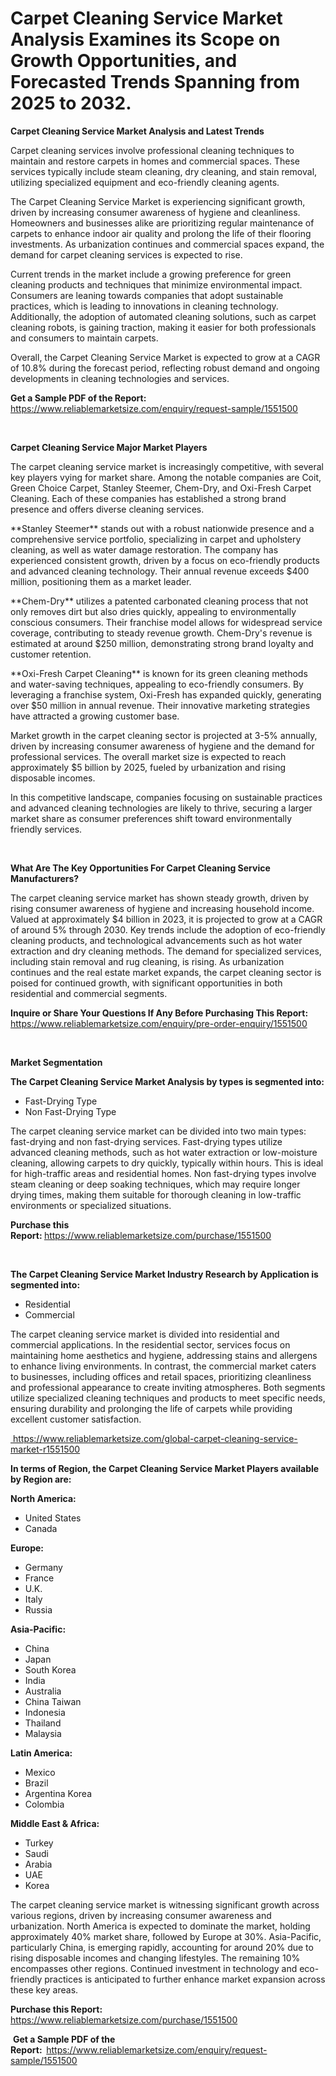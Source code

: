 <p><h1>Carpet Cleaning Service Market Analysis Examines its Scope on Growth Opportunities, and Forecasted Trends Spanning from 2025 to 2032.</h1></p><p><strong>Carpet Cleaning Service Market Analysis and Latest Trends</strong></p>
<p><p>Carpet cleaning services involve professional cleaning techniques to maintain and restore carpets in homes and commercial spaces. These services typically include steam cleaning, dry cleaning, and stain removal, utilizing specialized equipment and eco-friendly cleaning agents.</p><p>The Carpet Cleaning Service Market is experiencing significant growth, driven by increasing consumer awareness of hygiene and cleanliness. Homeowners and businesses alike are prioritizing regular maintenance of carpets to enhance indoor air quality and prolong the life of their flooring investments. As urbanization continues and commercial spaces expand, the demand for carpet cleaning services is expected to rise.</p><p>Current trends in the market include a growing preference for green cleaning products and techniques that minimize environmental impact. Consumers are leaning towards companies that adopt sustainable practices, which is leading to innovations in cleaning technology. Additionally, the adoption of automated cleaning solutions, such as carpet cleaning robots, is gaining traction, making it easier for both professionals and consumers to maintain carpets.</p><p>Overall, the Carpet Cleaning Service Market is expected to grow at a CAGR of 10.8% during the forecast period, reflecting robust demand and ongoing developments in cleaning technologies and services.</p></p>
<p><strong>Get a Sample PDF of the Report:&nbsp;</strong> <a href="https://www.reliablemarketsize.com/enquiry/request-sample/1551500?utm_campaign=3532&utm_medium=2&utm_source=Github&utm_content=ia&utm_term=19042025&utm_id=carpet-cleaning-service">https://www.reliablemarketsize.com/enquiry/request-sample/1551500</a></p>
<p>&nbsp;</p>
<p><strong>Carpet Cleaning Service Major Market Players</strong></p>
<p><p>The carpet cleaning service market is increasingly competitive, with several key players vying for market share. Among the notable companies are Coit, Green Choice Carpet, Stanley Steemer, Chem-Dry, and Oxi-Fresh Carpet Cleaning. Each of these companies has established a strong brand presence and offers diverse cleaning services.</p><p>**Stanley Steemer** stands out with a robust nationwide presence and a comprehensive service portfolio, specializing in carpet and upholstery cleaning, as well as water damage restoration. The company has experienced consistent growth, driven by a focus on eco-friendly products and advanced cleaning technology. Their annual revenue exceeds $400 million, positioning them as a market leader.</p><p>**Chem-Dry** utilizes a patented carbonated cleaning process that not only removes dirt but also dries quickly, appealing to environmentally conscious consumers. Their franchise model allows for widespread service coverage, contributing to steady revenue growth. Chem-Dry's revenue is estimated at around $250 million, demonstrating strong brand loyalty and customer retention.</p><p>**Oxi-Fresh Carpet Cleaning** is known for its green cleaning methods and water-saving techniques, appealing to eco-friendly consumers. By leveraging a franchise system, Oxi-Fresh has expanded quickly, generating over $50 million in annual revenue. Their innovative marketing strategies have attracted a growing customer base.</p><p>Market growth in the carpet cleaning sector is projected at 3-5% annually, driven by increasing consumer awareness of hygiene and the demand for professional services. The overall market size is expected to reach approximately $5 billion by 2025, fueled by urbanization and rising disposable incomes.</p><p>In this competitive landscape, companies focusing on sustainable practices and advanced cleaning technologies are likely to thrive, securing a larger market share as consumer preferences shift toward environmentally friendly services.</p></p>
<p>&nbsp;</p>
<p><strong>What Are The Key Opportunities For Carpet Cleaning Service Manufacturers?</strong></p>
<p><p>The carpet cleaning service market has shown steady growth, driven by rising consumer awareness of hygiene and increasing household income. Valued at approximately $4 billion in 2023, it is projected to grow at a CAGR of around 5% through 2030. Key trends include the adoption of eco-friendly cleaning products, and technological advancements such as hot water extraction and dry cleaning methods. The demand for specialized services, including stain removal and rug cleaning, is rising. As urbanization continues and the real estate market expands, the carpet cleaning sector is poised for continued growth, with significant opportunities in both residential and commercial segments.</p></p>
<p><strong>Inquire or Share Your Questions If Any Before Purchasing This Report:</strong> <a href="https://www.reliablemarketsize.com/enquiry/pre-order-enquiry/1551500?utm_campaign=3532&utm_medium=2&utm_source=Github&utm_content=ia&utm_term=19042025&utm_id=carpet-cleaning-service">https://www.reliablemarketsize.com/enquiry/pre-order-enquiry/1551500</a></p>
<p>&nbsp;</p>
<p><strong>Market Segmentation</strong></p>
<p><strong>The Carpet Cleaning Service Market Analysis by types is segmented into:</strong></p>
<p><ul><li>Fast-Drying Type</li><li>Non Fast-Drying Type</li></ul></p>
<p><p>The carpet cleaning service market can be divided into two main types: fast-drying and non fast-drying services. Fast-drying types utilize advanced cleaning methods, such as hot water extraction or low-moisture cleaning, allowing carpets to dry quickly, typically within hours. This is ideal for high-traffic areas and residential homes. Non fast-drying types involve steam cleaning or deep soaking techniques, which may require longer drying times, making them suitable for thorough cleaning in low-traffic environments or specialized situations.</p></p>
<p><strong>Purchase this Report:&nbsp;</strong><a href="https://www.reliablemarketsize.com/purchase/1551500?utm_campaign=3532&utm_medium=2&utm_source=Github&utm_content=ia&utm_term=19042025&utm_id=carpet-cleaning-service">https://www.reliablemarketsize.com/purchase/1551500</a></p>
<p>&nbsp;</p>
<p><strong>The Carpet Cleaning Service Market Industry Research by Application is segmented into:</strong></p>
<p><ul><li>Residential</li><li>Commercial</li></ul></p>
<p><p>The carpet cleaning service market is divided into residential and commercial applications. In the residential sector, services focus on maintaining home aesthetics and hygiene, addressing stains and allergens to enhance living environments. In contrast, the commercial market caters to businesses, including offices and retail spaces, prioritizing cleanliness and professional appearance to create inviting atmospheres. Both segments utilize specialized cleaning techniques and products to meet specific needs, ensuring durability and prolonging the life of carpets while providing excellent customer satisfaction.</p></p>
<p><a href="https://www.reliablemarketsize.com/global-carpet-cleaning-service-market-r1551500?utm_campaign=3532&utm_medium=2&utm_source=Github&utm_content=ia&utm_term=19042025&utm_id=carpet-cleaning-service">&nbsp;https://www.reliablemarketsize.com/global-carpet-cleaning-service-market-r1551500</a></p>
<p><strong>In terms of Region, the Carpet Cleaning Service Market Players available by Region are:</strong></p>
<p>
    <p> <strong> North America: </strong>
        <ul>
            <li>United States</li>
            <li>Canada</li>
        </ul>
        </p> 
    <p> <strong> Europe: </strong>
        <ul>
            <li>Germany</li>
            <li>France</li>
            <li>U.K.</li>
            <li>Italy</li>
            <li>Russia</li>
        </ul>
        </p> 
    <p> <strong> Asia-Pacific: </strong>
        <ul>
            <li>China</li>
            <li>Japan</li>
            <li>South Korea</li>
            <li>India</li>
            <li>Australia</li>
            <li>China Taiwan</li>
            <li>Indonesia</li>
            <li>Thailand</li>
            <li>Malaysia</li>
        </ul>
        </p> 
    <p> <strong> Latin America: </strong>
        <ul>
            <li>Mexico</li>
            <li>Brazil</li>
            <li>Argentina Korea</li>
            <li>Colombia</li>
        </ul>
        </p> 
    <p> <strong> Middle East & Africa: </strong>
        <ul>
            <li>Turkey</li>
            <li>Saudi</li>
            <li>Arabia</li>
            <li>UAE</li>
            <li>Korea</li>
        </ul>
    </p>
    </p>
<p><p>The carpet cleaning service market is witnessing significant growth across various regions, driven by increasing consumer awareness and urbanization. North America is expected to dominate the market, holding approximately 40% market share, followed by Europe at 30%. Asia-Pacific, particularly China, is emerging rapidly, accounting for around 20% due to rising disposable incomes and changing lifestyles. The remaining 10% encompasses other regions. Continued investment in technology and eco-friendly practices is anticipated to further enhance market expansion across these key areas.</p></p>
<p><strong>Purchase this Report: </strong><a href="https://www.reliablemarketsize.com/purchase/1551500?utm_campaign=3532&utm_medium=2&utm_source=Github&utm_content=ia&utm_term=19042025&utm_id=carpet-cleaning-service">https://www.reliablemarketsize.com/purchase/1551500</a></p>
<p>&nbsp;<strong>Get a Sample PDF of the Report:&nbsp;&nbsp;</strong><a href="https://www.reliablemarketsize.com/enquiry/request-sample/1551500?utm_campaign=3532&utm_medium=2&utm_source=Github&utm_content=ia&utm_term=19042025&utm_id=carpet-cleaning-service">https://www.reliablemarketsize.com/enquiry/request-sample/1551500</a></p>
<p><strong></strong></p>
<p><p></p><p></p><p></p></p>